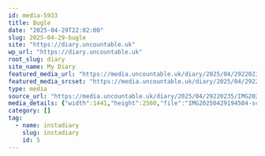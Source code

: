 ```yaml
---
id: media-5933
title: Bugle
date: "2025-04-29T22:02:00"
slug: 2025-04-29-bugle
site: "https://diary.uncountable.uk"
wp_url: "https://diary.uncountable.uk"
root_slug: diary
site_name: My Diary
featured_media_url: "https://media.uncountable.uk/diary/2025/04/29220235/IMG20250429194504-scaled.webp"
featured_media_srcset: "https://media.uncountable.uk/diary/2025/04/29220235/IMG20250429194504-169x300.webp 169w, https://media.uncountable.uk/diary/2025/04/29220235/IMG20250429194504-576x1024.webp 576w, https://media.uncountable.uk/diary/2025/04/29220235/IMG20250429194504-150x150.webp 150w, https://media.uncountable.uk/diary/2025/04/29220235/IMG20250429194504-360x640.webp 360w, https://media.uncountable.uk/diary/2025/04/29220235/IMG20250429194504-scaled.webp 1441w"
type: media
source_url: "https://media.uncountable.uk/diary/2025/04/29220235/IMG20250429194504-scaled.webp"
media_details: {"width":1441,"height":2560,"file":"IMG20250429194504-scaled.webp","filesize":273946,"sizes":{"medium":{"file":"IMG20250429194504-169x300.webp","width":169,"height":300,"filesize":22222,"mime_type":"image/webp","source_url":"https://media.uncountable.uk/diary/2025/04/29220235/IMG20250429194504-169x300.webp"},"large":{"file":"IMG20250429194504-576x1024.webp","width":576,"height":1024,"filesize":94418,"mime_type":"image/webp","source_url":"https://media.uncountable.uk/diary/2025/04/29220235/IMG20250429194504-576x1024.webp"},"thumbnail":{"file":"IMG20250429194504-150x150.webp","width":150,"height":150,"filesize":13884,"mime_type":"image/webp","source_url":"https://media.uncountable.uk/diary/2025/04/29220235/IMG20250429194504-150x150.webp"},"mobwidth":{"file":"IMG20250429194504-360x640.webp","width":360,"height":640,"filesize":53260,"mime_type":"image/webp","source_url":"https://media.uncountable.uk/diary/2025/04/29220235/IMG20250429194504-360x640.webp"},"full":{"file":"IMG20250429194504-scaled.webp","width":1441,"height":2560,"mime_type":"image/webp","source_url":"https://media.uncountable.uk/diary/2025/04/29220235/IMG20250429194504-scaled.webp"}},"image_meta":{"aperture":"0","credit":"","camera":"","caption":"","created_timestamp":"0","copyright":"","focal_length":"0","iso":"0","shutter_speed":"0","title":"","orientation":"0","keywords":[]},"original_image":"IMG20250429194504.webp"}
category: []
tag:
  - name: instadiary
    slug: instadiary
    id: 5
---
```


